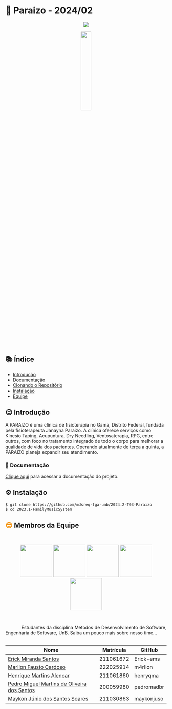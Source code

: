# 🎷 Paraizo - 2024/02

<p align="center">
<img src="http://img.shields.io/static/v1?label=STATUS&message=PROCESSING&color=GREEN&style=for-the-badge"/>
</p>

<p align="center">
<a href="https://www.instagram.com/espacojanaynaparaizo/"><img style="width: 25%" src="https://github.com/user-attachments/assets/88e27eb2-4aa9-48e3-ad92-bcea18cba111"><a>
</p>

## 📚 Índice

- [Introdução](#Introdução)
- [Documentação](#Documentação)
- [Clonando o Repositório](#Clonando-o-repositório)
- [Instalação](#Instalação)
- [Equipe](#Equipe)

## 😉 Introdução

A PARAIZO é uma clínica de fisioterapia no Gama, Distrito Federal, fundada pela fisioterapeuta Janayna Paraizo. A clínica oferece serviços como Kinesio Taping, Acupuntura, Dry Needling, Ventosaterapia, RPG, entre outros, com foco no tratamento integrado de todo o corpo para melhorar a qualidade de vida dos pacientes. Operando atualmente de terça a quinta, a PARAIZO planeja expandir seu atendimento.

### 🤝 Documentação

[Clique aqui](https://mdsreq-fga-unb.github.io/2024.2-T03-Paraizo/) para acessar a documentação do projeto.

## ⚙️ Instalação

```bash
$ git clone https://github.com/mdsreq-fga-unb/2024.2-T03-Paraizo
$ cd 2023.1-FamilyMusicSystem
```

## <h2><span style="color: #F3910A;">😎</span> Membros da Equipe </h2>

<br/>
<p align="center">
<a href="https://github.com/Erick-ems"><img src="https://github.com/Erick-ems.png" width="100" /></a> 
<a href="https://github.com/m4rllon"><img src="https://github.com/m4rllon.png" width="100" /></a> 
<a href="https://github.com/henryqma"><img src="https://github.com/henryqma.png" width="100" /></a> 
<a href="https://github.com/pedromadbr"><img src="https://github.com/pedromadbr.png" width="100" /></a> 
<a href="https://github.com/maykonjuso"><img src="https://github.com/maykonjuso.png" width="100" /></a>
</p>
<br/>

<p style="text-indent: 50px;text-align: justify;">Estudantes da disciplina Métodos de Desenvolvimento de Software, Engenharia de Software, UnB. Saiba um pouco mais sobre nosso time...</p>

<div align="center">
<div style="-webkit-display: flex;
       display: flex;
       -webkit-align-items: center;
       align-items: center;
       -webkit-justify-content: center;
       justify-content: center;">

<table>
<thead>
<tr>
<th>Nome</th>
<th>Matrícula</th>
<th>GitHub</th>
</tr>
</thead>
<tbody>
<tr>
<td><a href="https://github.com/Erick-ems">Erick Miranda Santos</a></td>
<td>211061672</td>
<td>Erick-ems</td>
</tr>
<tr>
<td><a href="https://github.com/m4rllon ">Marllon Fausto Cardoso</a></td>
<td>222025914</td>
<td>m4rllon </td>
</tr>
<tr>
<td><a href="https://github.com/henryqma">Henrique Martins Alencar</a></td>
<td>211061860</td>
<td>henryqma</td>
</tr>
<tr>
<td><a href="https://github.com/pedromadbr">Pedro Miguel Martins de Oliveira dos Santos</a></td>
<td>200059980</td>
<td>pedromadbr</td>
</tr>
<tr>
<td><a href="https://github.com/maykonjuso">Maykon Júnio dos Santos Soares</a></td>
<td>211030863</td>
<td>maykonjuso</td>
</tr>
</tbody>
</table>
</div>
</div>
